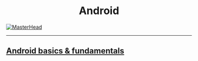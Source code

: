 # <h1 align ='center'>Android
[![MasterHead](https://1.bp.blogspot.com/-7A4WynwLsMw/XbBpCXG8fHI/AAAAAAAAMt4/uOa1bpLskYgrwGbllhSu2SDj_Mig8SXJQCLcBGAsYHQ/s1600/2000_600px.gif)](https://rishavchanda.io)
<hr>
<h2><a href='https://github.com/Brajeshwar-Thakur/Android/tree/main/Android%20basics%20%26%20fundamentals'>Android basics & fundamentals</a></h2>
